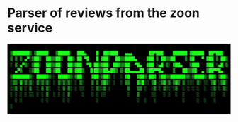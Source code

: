 # Parser of reviews from the zoon service
![Header image](https://github.com/Askefjord/parser_zoon_reviews/blob/main/title.jpeg)

